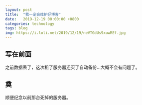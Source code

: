 ```yaml
---
layout: post
title:  "我一定会维护好博客"
date:   2019-12-19 00:00:00 +0800
categories: technology
tags: blog
img: https://i.loli.net/2019/12/19/neVTGdUs9xuwREf.jpg
---
```


## 写在前面

之前数据丢了，这次租了服务器还买了自动备份...大概不会有问题了。

## 奠

顺便纪念以前那台死掉的服务器。